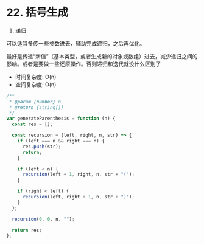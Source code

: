 # 22. 括号生成

1. 递归

可以适当多传一些参数进去，辅助完成递归，之后再优化。

最好是传递“新值”（基本类型，或者生成新的对象或数组）进去，减少递归之间的影响。或者是要做一些还原操作。否则递归和迭代就没什么区别了

* 时间复杂度: O(n)
* 空间复杂度: O(n)

```js
/**
 * @param {number} n
 * @return {string[]}
 */
var generateParenthesis = function (n) {
  const res = [];

  const recursion = (left, right, n, str) => {
    if (left === n && right === n) {
      res.push(str);
      return;
    }

    if (left < n) {
      recursion(left + 1, right, n, str + "(");
    }

    if (right < left) {
      recursion(left, right + 1, n, str + ")");
    }
  };

  recursion(0, 0, n, "");

  return res;
};
```

